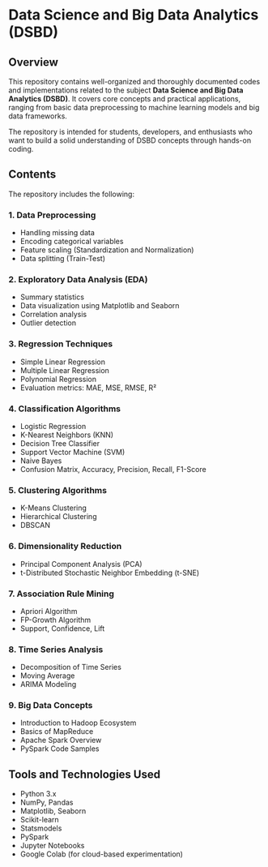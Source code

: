 # Data Science and Big Data Analytics (DSBD)

## Overview

This repository contains well-organized and thoroughly documented codes and implementations related to the subject **Data Science and Big Data Analytics (DSBD)**. It covers core concepts and practical applications, ranging from basic data preprocessing to machine learning models and big data frameworks.

The repository is intended for students, developers, and enthusiasts who want to build a solid understanding of DSBD concepts through hands-on coding.

## Contents

The repository includes the following:

### 1. **Data Preprocessing**
- Handling missing data
- Encoding categorical variables
- Feature scaling (Standardization and Normalization)
- Data splitting (Train-Test)

### 2. **Exploratory Data Analysis (EDA)**
- Summary statistics
- Data visualization using Matplotlib and Seaborn
- Correlation analysis
- Outlier detection

### 3. **Regression Techniques**
- Simple Linear Regression
- Multiple Linear Regression
- Polynomial Regression
- Evaluation metrics: MAE, MSE, RMSE, R²

### 4. **Classification Algorithms**
- Logistic Regression
- K-Nearest Neighbors (KNN)
- Decision Tree Classifier
- Support Vector Machine (SVM)
- Naive Bayes
- Confusion Matrix, Accuracy, Precision, Recall, F1-Score

### 5. **Clustering Algorithms**
- K-Means Clustering
- Hierarchical Clustering
- DBSCAN

### 6. **Dimensionality Reduction**
- Principal Component Analysis (PCA)
- t-Distributed Stochastic Neighbor Embedding (t-SNE)

### 7. **Association Rule Mining**
- Apriori Algorithm
- FP-Growth Algorithm
- Support, Confidence, Lift

### 8. **Time Series Analysis**
- Decomposition of Time Series
- Moving Average
- ARIMA Modeling

### 9. **Big Data Concepts**
- Introduction to Hadoop Ecosystem
- Basics of MapReduce
- Apache Spark Overview
- PySpark Code Samples

## Tools and Technologies Used

- Python 3.x
- NumPy, Pandas
- Matplotlib, Seaborn
- Scikit-learn
- Statsmodels
- PySpark
- Jupyter Notebooks
- Google Colab (for cloud-based experimentation)
